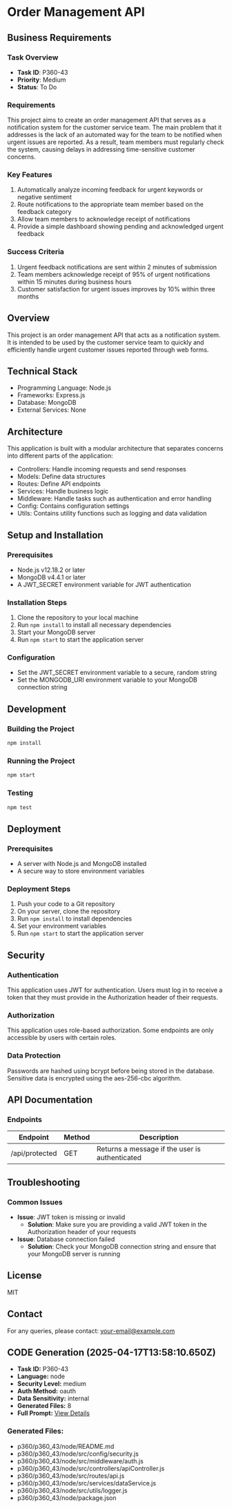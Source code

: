 # Order Management API

## Business Requirements
### Task Overview
- **Task ID**: P360-43
- **Priority**: Medium
- **Status**: To Do

### Requirements
This project aims to create an order management API that serves as a notification system for the customer service team. The main problem that it addresses is the lack of an automated way for the team to be notified when urgent issues are reported. As a result, team members must regularly check the system, causing delays in addressing time-sensitive customer concerns.

### Key Features
1. Automatically analyze incoming feedback for urgent keywords or negative sentiment
2. Route notifications to the appropriate team member based on the feedback category
3. Allow team members to acknowledge receipt of notifications
4. Provide a simple dashboard showing pending and acknowledged urgent feedback

### Success Criteria
1. Urgent feedback notifications are sent within 2 minutes of submission
2. Team members acknowledge receipt of 95% of urgent notifications within 15 minutes during business hours
3. Customer satisfaction for urgent issues improves by 10% within three months

## Overview
This project is an order management API that acts as a notification system. It is intended to be used by the customer service team to quickly and efficiently handle urgent customer issues reported through web forms.

## Technical Stack
- Programming Language: Node.js
- Frameworks: Express.js
- Database: MongoDB
- External Services: None

## Architecture
This application is built with a modular architecture that separates concerns into different parts of the application:
- Controllers: Handle incoming requests and send responses
- Models: Define data structures
- Routes: Define API endpoints
- Services: Handle business logic
- Middleware: Handle tasks such as authentication and error handling
- Config: Contains configuration settings
- Utils: Contains utility functions such as logging and data validation

## Setup and Installation
### Prerequisites
- Node.js v12.18.2 or later
- MongoDB v4.4.1 or later
- A JWT_SECRET environment variable for JWT authentication

### Installation Steps
1. Clone the repository to your local machine
2. Run `npm install` to install all necessary dependencies
3. Start your MongoDB server
4. Run `npm start` to start the application server

### Configuration
- Set the JWT_SECRET environment variable to a secure, random string
- Set the MONGODB_URI environment variable to your MongoDB connection string

## Development
### Building the Project
```bash
npm install
```

### Running the Project
```bash
npm start
```

### Testing
```bash
npm test
```

## Deployment
### Prerequisites
- A server with Node.js and MongoDB installed
- A secure way to store environment variables

### Deployment Steps
1. Push your code to a Git repository
2. On your server, clone the repository
3. Run `npm install` to install dependencies
4. Set your environment variables
5. Run `npm start` to start the application server

## Security
### Authentication
This application uses JWT for authentication. Users must log in to receive a token that they must provide in the Authorization header of their requests.

### Authorization
This application uses role-based authorization. Some endpoints are only accessible by users with certain roles.

### Data Protection
Passwords are hashed using bcrypt before being stored in the database. Sensitive data is encrypted using the aes-256-cbc algorithm.

## API Documentation
### Endpoints
| Endpoint | Method | Description |
|----------|--------|-------------|
| /api/protected | GET | Returns a message if the user is authenticated |

## Troubleshooting
### Common Issues
- **Issue**: JWT token is missing or invalid
  - **Solution**: Make sure you are providing a valid JWT token in the Authorization header of your requests
- **Issue**: Database connection failed
  - **Solution**: Check your MongoDB connection string and ensure that your MongoDB server is running

## License
MIT

## Contact
For any queries, please contact: your-email@example.com

## CODE Generation (2025-04-17T13:58:10.650Z)
- **Task ID:** P360-43
- **Language:** node
- **Security Level:** medium
- **Auth Method:** oauth
- **Data Sensitivity:** internal
- **Generated Files:** 8
- **Full Prompt:** [View Details](./.prompts/code-2025-04-17T13:58:10.650Z.json)

### Generated Files:
- p360/p360_43/node/README.md
- p360/p360_43/node/src/config/security.js
- p360/p360_43/node/src/middleware/auth.js
- p360/p360_43/node/src/controllers/apiController.js
- p360/p360_43/node/src/routes/api.js
- p360/p360_43/node/src/services/dataService.js
- p360/p360_43/node/src/utils/logger.js
- p360/p360_43/node/package.json
